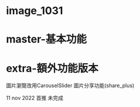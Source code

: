 # image_1031

# master-基本功能

# extra-額外功能版本
圖片瀏覽改用CarouselSlider
圖片分享功能(share_plus)

11 nov 2022
首推 未完成

[//]: # (A new Flutter project.)

[//]: # ()
[//]: # (## Getting Started)

[//]: # ()
[//]: # (This project is a starting point for a Flutter application.)

[//]: # ()
[//]: # (A few resources to get you started if this is your first Flutter project:)

[//]: # ()
[//]: # (- [Lab: Write your first Flutter app]&#40;https://docs.flutter.dev/get-started/codelab&#41;)

[//]: # (- [Cookbook: Useful Flutter samples]&#40;https://docs.flutter.dev/cookbook&#41;)

[//]: # ()
[//]: # (For help getting started with Flutter development, view the)

[//]: # ([online documentation]&#40;https://docs.flutter.dev/&#41;, which offers tutorials,)

[//]: # (samples, guidance on mobile development, and a full API reference.)
